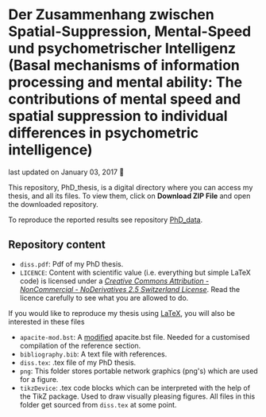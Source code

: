 Der Zusammenhang zwischen Spatial-Suppression, Mental-Speed und psychometrischer Intelligenz (Basal mechanisms of information processing and mental ability: The contributions of mental speed and spatial suppression to individual differences in psychometric intelligence)
================

last updated on January 03, 2017 :balloon:

This repository, PhD\_thesis, is a digital directory where you can access my thesis, and all its files. To view them, click on **Download ZIP File** and open the downloaded repository.

To reproduce the reported results see repository <a href="https://github.com/pipomas/PhD_data" target="_blank">PhD\_data</a>.

Repository content
------------------

-   `diss.pdf`: Pdf of my PhD thesis.
-   `LICENCE`: Content with scientific value (i.e. everything but simple LaTeX code) is licensed under a <a href="http://creativecommons.org/licenses/by-nc-nd/2.5/ch" target="_blank">*Creative Commons Attribution - NonCommercial - NoDerivatives 2.5 Switzerland License*</a>. Read the licence carefully to see what you are allowed to do.

If you would like to reproduce my thesis using <a href="https://www.latex-project.org" target="_blank">LaTeX</a>, you will also be interested in these files

-   `apacite-mod.bst`: A <a href="http://tex.stackexchange.com/questions/304217/reference-list-suppressing-dots-after-company-names-apacite" target="_blank">modified</a> apacite.bst file. Needed for a customised compilation of the reference section.
-   `bibliography.bib`: A text file with references.
-   `diss.tex`: .tex file of my PhD thesis.
-   `png`: This folder stores portable network graphics (png's) which are used for a figure.
-   `tikzDevice`: .tex code blocks which can be interpreted with the help of the TikZ package. Used to draw visually pleasing figures. All files in this folder get sourced from `diss.tex` at some point.

<!-- ### Files to ignore -->
<!-- Some files in this repository are only used for the displaying of this website or to tell [git](https://en.wikipedia.org/wiki/Git) which files not to track. You can ignore these files and folders: -->
<!-- * `javascripts`  -->
<!-- * `stylesheets`  -->
<!-- * `.gitignore`  -->
<!-- * `index.html`  -->
<!-- * `params.json` -->
<!-- ### Prerequisites for reproducing `diss.pdf` -->
<!-- * You need [LaTeX](https://www.latex-project.org) installed on your system. -->
<!-- * I recommend using [TeXStudio](https://sourceforge.net/projects/texstudio/) as editor, as it comes with an integrated pdf viewer, live inline preview, advanced syntax-highlighting, live checking of references, citations, latex commands, spelling and grammar. -->
<!-- * Download this repository (**not only `diss.tex`**) by clicking on the green «*Clone or download*» button in the top right corner, and open `diss.tex` from within the downloaded folder. Do not move it out of the downloaded folder, it will not compile correctly. -->
<!-- * Compile `diss.tex` multiple times. -->
